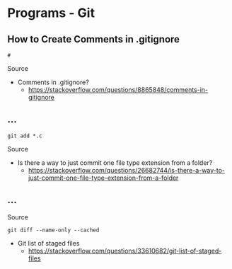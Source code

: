# Programs - Git

## How to Create Comments in .gitignore

```
#
```

Source

* Comments in .gitignore?
  * https://stackoverflow.com/questions/8865848/comments-in-gitignore

## ...

```
git add *.c
```

Source

* Is there a way to just commit one file type extension from a folder?
  * https://stackoverflow.com/questions/26682744/is-there-a-way-to-just-commit-one-file-type-extension-from-a-folder

## ...

Source

```
git diff --name-only --cached
```

* Git list of staged files
  * https://stackoverflow.com/questions/33610682/git-list-of-staged-files
